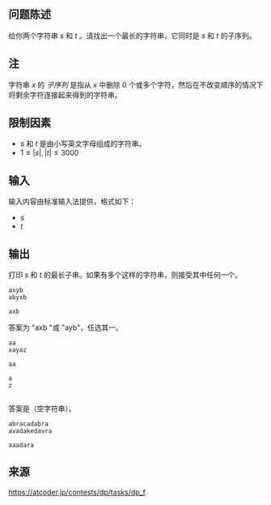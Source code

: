 ## 问题陈述

给你两个字符串 $s$ 和 $t$ 。请找出一个最长的字符串，它同时是 $s$ 和 $t$ 的子序列。

## 注

字符串 $x$ 的 _子序列_ 是指从 $x$ 中删除 0 个或多个字符，然后在不改变顺序的情况下将剩余字符连接起来得到的字符串。

## 限制因素

- $s$ 和 $t$ 是由小写英文字母组成的字符串。
- $1 \leq |s|, |t| \leq 3000$ 


## 输入

输入内容由标准输入法提供，格式如下：

- $s$
- $t$

## 输出

打印 $s$ 和 $t$ 的最长子串。如果有多个这样的字符串，则接受其中任何一个。

```input1
axyb
abyxb
``` 

```output1
axb
```

答案为 "axb "或 "ayb"，任选其一。

```input2
aa
xayaz
``` 

```output2
aa
``` 

```input3
a
z
``` 

```output3
```

答案是（空字符串）。


```input4
abracadabra
avadakedavra
``` 

```output4
aaadara
``` 

## 来源

https://atcoder.jp/contests/dp/tasks/dp_f
